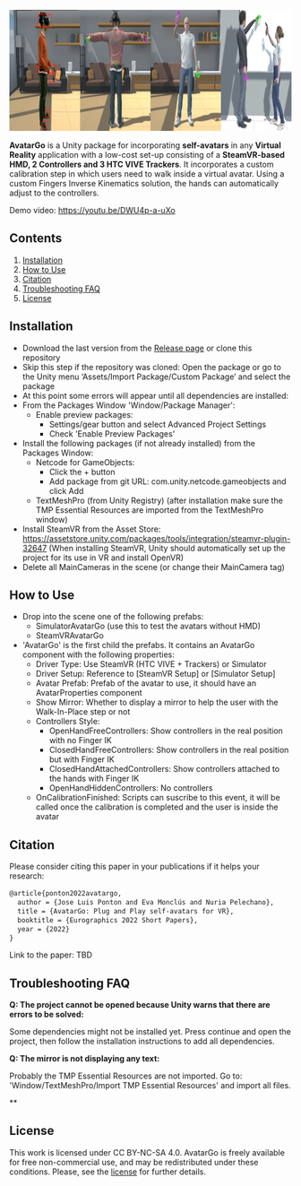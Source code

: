 <p align="center">
  <img 
    width="960"
    height="216"
    src="https://github.com/UPC-ViRVIG/AvatarGo/blob/main/.github/media/Cover.png"
  >
</p>

**AvatarGo** is a Unity package for incorporating **self-avatars** in any **Virtual Reality** application with a low-cost set-up consisting of a **SteamVR-based HMD, 2 Controllers and 3 HTC VIVE Trackers**. It incorporates a custom calibration step in which users need to walk inside a virtual avatar. Using a custom Fingers Inverse Kinematics solution, the hands can automatically adjust to the controllers.

Demo video: https://youtu.be/DWU4p-a-uXo

## Contents
1. [Installation](#installation)
2. [How to Use](#how-to-use)
2. [Citation](#citation)
3. [Troubleshooting FAQ](#troubleshooting-faq)
4. [License](#license)

## Installation
- Download the last version from the [Release page](https://github.com/UPC-ViRVIG/AvatarGo/releases) or clone this repository
- Skip this step if the repository was cloned: Open the package or go to the Unity menu ‘Assets/Import Package/Custom Package’ and select the package
- At this point some errors will appear until all dependencies are installed:
- From the Packages Window 'Window/Package Manager':
  - Enable preview packages:
    - Settings/gear button and select Advanced Project Settings
    - Check 'Enable Preview Packages'
- Install the following packages (if not already installed) from the Packages Window:
  - Netcode for GameObjects: 
    - Click the + button
    - Add package from git URL: com.unity.netcode.gameobjects and click Add
  - TextMeshPro (from Unity Registry) (after installation make sure the TMP Essential Resources are imported from the TextMeshPro window)
- Install SteamVR from the Asset Store: https://assetstore.unity.com/packages/tools/integration/steamvr-plugin-32647
(When installing SteamVR, Unity should automatically set up the project for its use in VR and install OpenVR)
- Delete all MainCameras in the scene (or change their MainCamera tag)

## How to Use
- Drop into the scene one of the following prefabs:
  - SimulatorAvatarGo (use this to test the avatars without HMD)
  - SteamVRAvatarGo
- 'AvatarGo' is the first child the prefabs. It contains an AvatarGo component with the following properties:
  - Driver Type: Use SteamVR (HTC VIVE + Trackers) or Simulator
  - Driver Setup: Reference to [SteamVR Setup] or [Simulator Setup]
  - Avatar Prefab: Prefab of the avatar to use, it should have an AvatarProperties component
  - Show Mirror: Whether to display a mirror to help the user with the Walk-In-Place step or not
  - Controllers Style:
    * OpenHandFreeControllers: Show controllers in the real position with no Finger IK
    * ClosedHandFreeControllers: Show controllers in the real position but with Finger IK
    * ClosedHandAttachedControllers: Show controllers attached to the hands with Finger IK
    * OpenHandHiddenControllers: No controllers
  - OnCalibrationFinished: Scripts can suscribe to this event, it will be called once the calibration is completed and the user is inside the avatar

## Citation
Please consider citing this paper in your publications if it helps your research:
```
@article{ponton2022avatargo,
  author = {Jose Luis Ponton and Eva Monclús and Nuria Pelechano},
  title = {AvatarGo: Plug and Play self-avatars for VR},
  booktitle = {Eurographics 2022 Short Papers},
  year = {2022}
}
```

Link to the paper: TBD

## Troubleshooting FAQ
**Q: The project cannot be opened because Unity warns that there are errors to be solved:**

Some dependencies might not be installed yet. Press continue and open the project, then follow the installation instructions to add all dependencies.

**Q: The mirror is not displaying any text:**

Probably the TMP Essential Resources are not imported. Go to: 'Window/TextMeshPro/Import TMP Essential Resources' and import all files.

**

## License
This work is licensed under CC BY-NC-SA 4.0.
AvatarGo is freely available for free non-commercial use, and may be redistributed under these conditions.  Please, see the [license](https://github.com/UPC-ViRVIG/AvatarGo/blob/main/LICENSE) for further details.

